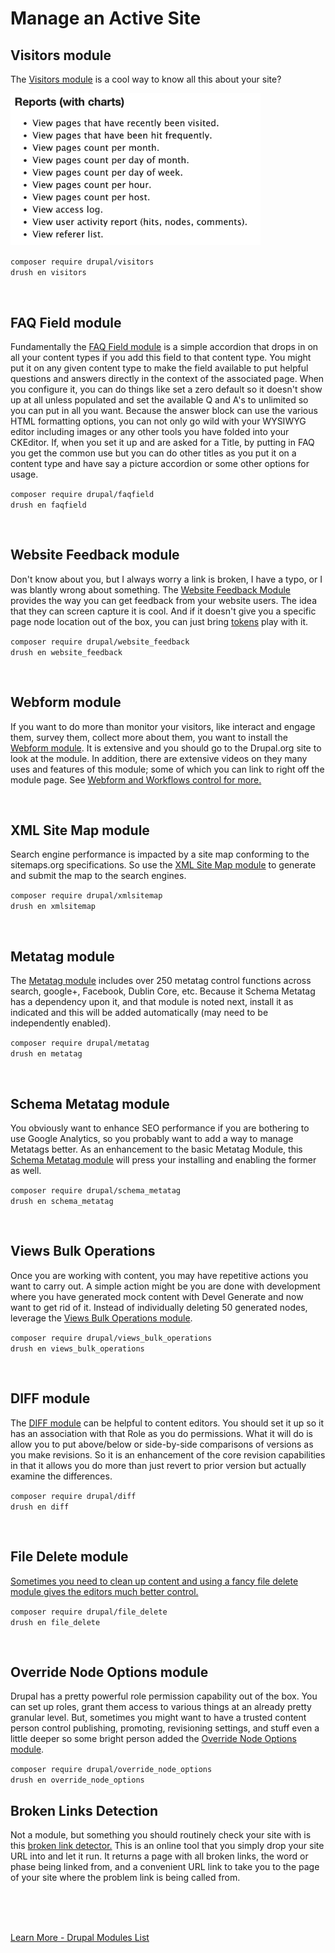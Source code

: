 
# Manage an Active Site

## Visitors module

The [Visitors module](https://www.drupal.org/project/visitors) is a cool way to know all this about your site?<br>

<img src="../modules/images/visitors.png"  width="400">


`composer require drupal/visitors`<br>
`drush en visitors`

<br>

## FAQ Field module

Fundamentally the [FAQ Field module](https://www.drupal.org/project/faqfield) is a simple accordion that drops in on all your content types if you add this field to that content type.  You might put it on any given content type to make the field available to put helpful questions and answers directly in the context of the associated page. When you configure it, you can do things like set a zero default so it doesn't show up at all unless populated and set the available Q and A's to unlimited so you can put in all you want.  Because the answer block can use the various HTML formatting options, you can not only go wild with your WYSIWYG editor including images or any other tools you have folded into your CKEditor.   If, when you set it up and are asked for a Title, by putting in FAQ you get the common use but you can do other titles as you put it on a content type and have say a picture accordion or some other options for usage. 

`composer require drupal/faqfield`<br>
`drush en faqfield`

<br>

## Website Feedback module

Don't know about you, but I always worry a link is broken, I have a typo, or I was blantly wrong about something.  The [Website Feedback Module](https://www.drupal.org/project/website_feedback) provides the way you can get feedback from your website users.  The idea that they can screen capture it is cool.  And if it doesn't give you a specific page node location out of the box, you can just bring [tokens](../modules/development.md#token-module) play with it.

`composer require drupal/website_feedback`<br>
`drush en website_feedback`

<br>

## Webform module

If you want to do more than monitor your visitors, like interact and engage them, survey them, collect more about them, you want to install the [Webform module](https://www.drupal.org/project/webform).  It is extensive and you should go to the Drupal.org site to look at the module.  In addition, there are extensive videos on they many uses and features of this module; some of which you can link to right off the module page.  See [Webform and Workflows control for more.](../modules/forms.md#webform-module-series)

<br>

## XML Site Map module

Search engine performance is impacted by a site map conforming to the sitemaps.org specifications.  So use the [XML Site Map module](https://www.drupal.org/project/xmlsitemap) to generate and submit the map to the search engines. 

`composer require drupal/xmlsitemap`<br>
`drush en xmlsitemap`

<br>

## Metatag module

The [Metatag module](https://www.drupal.org/project/metatag) includes over 250 metatag control functions across search, google+, Facebook, Dublin Core, etc.    Because it Schema Metatag has a dependency upon it, and that module is noted next, install it as indicated and this will be added automatically (may need to be independently enabled). 

`composer require drupal/metatag`<br>
`drush en metatag`

<br>

## Schema Metatag module

You obviously want to enhance SEO performance if you are bothering to use Google Analytics, so you probably want to add a way to manage Metatags better.  As an enhancement to the basic Metatag Module, this [Schema Metatag module](https://www.drupal.org/project/schema_metatag) will press your installing and enabling the former as well.

`composer require drupal/schema_metatag`<br>
`drush en schema_metatag`

<br>

## Views Bulk Operations

Once you are working with content, you may have repetitive actions you want to carry out.  A simple action might be you are done with development where you have generated mock content with Devel Generate and now want to get rid of it.  Instead of individually deleting 50 generated nodes, leverage the [Views Bulk Operations module](https://www.drupal.org/project/views_bulk_operations).

`composer require drupal/views_bulk_operations`<br>
`drush en views_bulk_operations`

<br>

## DIFF module

The [DIFF module](https://www.drupal.org/project/diff) can be helpful to content editors.  You should set it up so it has an association with that Role as you do permissions.  What it will do is allow you to put above/below or side-by-side comparisons of versions as you make revisions.  So it is an enhancement of the core revision capabilities in that it allows you do more than just revert to prior version but actually examine the differences.

`composer require drupal/diff`<br>
`drush en diff`

<br>

## File Delete module

[Sometimes you need to clean up content and using a fancy file delete module gives the editors much better control.](https://www.webwash.net/delete-files-instantly-using-fancy-file-delete-in-drupal/)

`composer require drupal/file_delete`<br>
`drush en file_delete`

<br>


## Override Node Options module

Drupal has a pretty powerful role permission capability out of the box.  You can set up roles, grant them access to various things at an already pretty granular level.  But, sometimes you might want to have a trusted content person control publishing, promoting, revisioning settings, and stuff even a little deeper so some bright person added the [Override Node Options module](https://www.drupal.org/project/override_node_options).  

`composer require drupal/override_node_options`<br>
`drush en override_node_options`


## Broken Links Detection

Not a module, but something you should routinely check your site with is this [broken link detector.](https://www.brokenlinkcheck.com/)  This is an online tool that you simply drop your site URL into and let it run.  It returns a page with all broken links, the word or phase being linked from, and a convenient URL link to take you to the page of your site where the problem link is being called from. 



<br>
<br>
<br>

[Learn More - Drupal Modules List](../chapters.md#drupal-modules)
